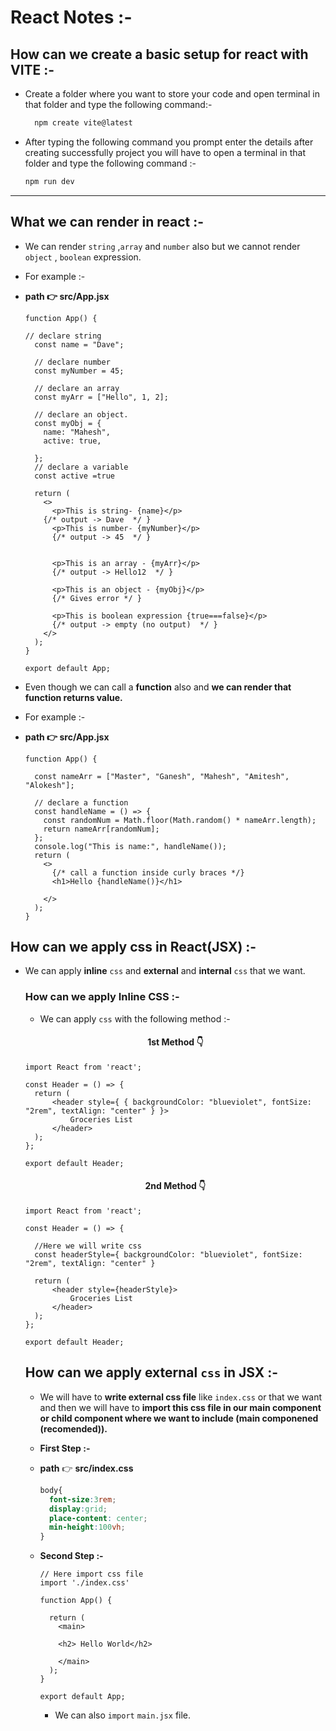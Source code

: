 # React Notes :-

## How can we create a basic setup for react with VITE :-

- Create a folder where you want to store your code and open terminal in that folder and type the following command:-
  ```bash
    npm create vite@latest
  ```
- After typing the following command you prompt enter the details after creating successfully project you will have to open a terminal in that folder and type the following  command :-
    ```bash
    npm run dev
    ```
-----
## What we can render in react :-
- We can render `string` ,`array` and `number` also but we cannot render `object` , `boolean` expression.

- For example :-
- **path 👉 src/App.jsx**
  ```JSX
  function App() {

  // declare string 
    const name = "Dave";

    // declare number 
    const myNumber = 45;

    // declare an array
    const myArr = ["Hello", 1, 2];

    // declare an object.
    const myObj = {
      name: "Mahesh",
      active: true,

    };
    // declare a variable
    const active =true

    return (
      <>
        <p>This is string- {name}</p>
      {/* output -> Dave  */ }
        <p>This is number- {myNumber}</p>
        {/* output -> 45  */ }


        <p>This is an array - {myArr}</p>
        {/* output -> Hello12  */ }

        <p>This is an object - {myObj}</p> 
        {/* Gives error */ }

        <p>This is boolean expression {true===false}</p>
        {/* output -> empty (no output)  */ }
      </>
    );
  }

  export default App;
  ```

- Even though we can call a **function** also and **we can render that function returns value.**
  
- For example :-
- **path 👉 src/App.jsx**
  ```JSX
  function App() {

    const nameArr = ["Master", "Ganesh", "Mahesh", "Amitesh", "Alokesh"];

    // declare a function
    const handleName = () => {
      const randomNum = Math.floor(Math.random() * nameArr.length);
      return nameArr[randomNum];
    };
    console.log("This is name:", handleName());
    return (
      <>
        {/* call a function inside curly braces */}
        <h1>Hello {handleName()}</h1>
        
      </>
    );
  }

  ```

## How can we apply css in React(JSX) :-

- We can apply **inline** `css` and **external** and **internal** `css` that we want.

  ### How can we apply Inline CSS :-

  - We can apply `css` with the following method :-
  <h4 align="center">1st Method 👇</h4>

    ```JSX
    import React from 'react';

    const Header = () => {
      return (
          <header style={ { backgroundColor: "blueviolet", fontSize: "2rem", textAlign: "center" } }>
              Groceries List
          </header>
      );
    };

    export default Header;

    ```
    <h4 align="center">2nd Method 👇</h4>

    ```JSX
    import React from 'react';

    const Header = () => {

      //Here we will write css 
      const headerStyle={ backgroundColor: "blueviolet", fontSize: "2rem", textAlign: "center" }

      return (
          <header style={headerStyle}>
              Groceries List
          </header>
      );
    };

    export default Header;

    ```
   ## How can we apply external `css` in JSX :- 
  
  - We will have to **write external css file** like `index.css` or that we want and then we will have to **import this css file in our main component or child component where we want to include (main componened (recomended)).**
  
  - **First Step :-**
  - **path** 👉 **src/index.css**
    ```css
    body{
      font-size:3rem;
      display:grid;
      place-content: center;
      min-height:100vh;
    }
    ``` 
  - **Second Step :-**
    
    ```JSX
    // Here import css file 
    import './index.css' 

    function App() {

      return (
        <main>

        <h2> Hello World</h2>
        
        </main>
      );
    }

    export default App;

    ``` 
    - We can also `import` `main.jsx` file.  
   
